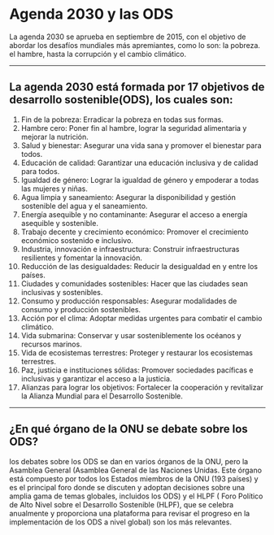 # Agenda 2030 y las ODS

La agenda 2030 se aprueba en septiembre de 2015, con el objetivo de abordar los desafíos mundiales más apremiantes, como lo son: la pobreza. el hambre, hasta la corrupción y el cambio climático.

---

## La agenda 2030 está formada por 17 objetivos de desarrollo sostenible(ODS), los cuales son:

  1. Fin de la pobreza: Erradicar la pobreza en todas sus formas.
  2. Hambre cero: Poner fin al hambre, lograr la seguridad alimentaria y mejorar la nutrición.
  3. Salud y bienestar: Asegurar una vida sana y promover el bienestar para todos.
  4. Educación de calidad: Garantizar una educación inclusiva y de calidad para todos.
  5. Igualdad de género: Lograr la igualdad de género y empoderar a todas las mujeres y niñas.
  6. Agua limpia y saneamiento: Asegurar la disponibilidad y gestión sostenible del agua y el saneamiento.
  7. Energía asequible y no contaminante: Asegurar el acceso a energía asequible y sostenible.
  8. Trabajo decente y crecimiento económico: Promover el crecimiento económico sostenido e inclusivo.
  9. Industria, innovación e infraestructura: Construir infraestructuras resilientes y fomentar la innovación.
  10. Reducción de las desigualdades: Reducir la desigualdad en y entre los países.
  11. Ciudades y comunidades sostenibles: Hacer que las ciudades sean inclusivas y sostenibles.
  12. Consumo y producción responsables: Asegurar modalidades de consumo y producción sostenibles.
  13. Acción por el clima: Adoptar medidas urgentes para combatir el cambio climático.
  14. Vida submarina: Conservar y usar sosteniblemente los océanos y recursos marinos.
  15. Vida de ecosistemas terrestres: Proteger y restaurar los ecosistemas terrestres.
  16. Paz, justicia e instituciones sólidas: Promover sociedades pacíficas e inclusivas y garantizar el acceso a la justicia.
  17. Alianzas para lograr los objetivos: Fortalecer la cooperación y revitalizar la Alianza Mundial para el Desarrollo Sostenible.

  ---
  
  ## ¿En qué órgano de la ONU se debate sobre los ODS?

  los debates sobre los ODS se dan en varios órganos de la ONU, pero la Asamblea General (Asamblea General de las Naciones Unidas. Este órgano está compuesto por todos los Estados miembros de la ONU (193 países) y es el principal foro donde se discuten y adoptan decisiones sobre una amplia gama de temas globales, incluidos los ODS) y el HLPF ( Foro Político de Alto Nivel sobre el Desarrollo Sostenible (HLPF), que se celebra anualmente y proporciona una plataforma para revisar el progreso en la implementación de los ODS a nivel global) son los más relevantes.

  
